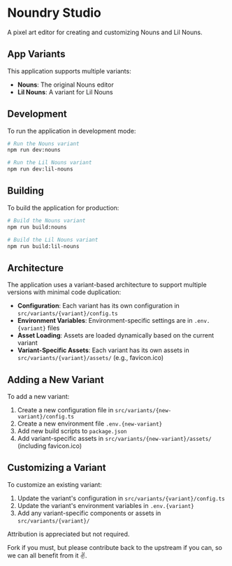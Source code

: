 # Noundry Studio

A pixel art editor for creating and customizing Nouns and Lil Nouns.

## App Variants

This application supports multiple variants:

- **Nouns**: The original Nouns editor
- **Lil Nouns**: A variant for Lil Nouns

## Development

To run the application in development mode:

```bash
# Run the Nouns variant
npm run dev:nouns

# Run the Lil Nouns variant
npm run dev:lil-nouns
```

## Building

To build the application for production:

```bash
# Build the Nouns variant
npm run build:nouns

# Build the Lil Nouns variant
npm run build:lil-nouns
```

## Architecture

The application uses a variant-based architecture to support multiple versions with minimal code duplication:

- **Configuration**: Each variant has its own configuration in `src/variants/{variant}/config.ts`
- **Environment Variables**: Environment-specific settings are in `.env.{variant}` files
- **Asset Loading**: Assets are loaded dynamically based on the current variant
- **Variant-Specific Assets**: Each variant has its own assets in `src/variants/{variant}/assets/` (e.g., favicon.ico)

## Adding a New Variant

To add a new variant:

1. Create a new configuration file in `src/variants/{new-variant}/config.ts`
2. Create a new environment file `.env.{new-variant}`
3. Add new build scripts to `package.json`
4. Add variant-specific assets in `src/variants/{new-variant}/assets/` (including favicon.ico)

## Customizing a Variant

To customize an existing variant:

1. Update the variant's configuration in `src/variants/{variant}/config.ts`
2. Update the variant's environment variables in `.env.{variant}`
3. Add any variant-specific components or assets in `src/variants/{variant}/`

Attribution is appreciated but not required.

Fork if you must, but please contribute back to the upstream if you can, so we can all benefit from it ✌.
